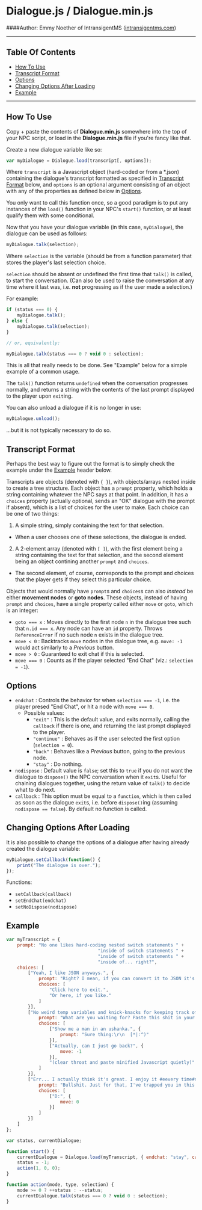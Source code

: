 Dialogue.js / Dialogue.min.js
=============================

####Author: Emmy Noether of IntransigentMS ([intransigentms.com](http://intransigentms.com/splash.html))
____________________________

Table Of Contents
-----------------
* [How To Use](#how-to-use)
* [Transcript Format](#transcript-format)
* [Options](#options)
* [Changing Options After Loading](#changing-options-after-loading)
* [Example](#example)

____________________________

<a name="how-to-use">How To Use</a>
----------
Copy + paste the contents of **Dialogue.min.js** somewhere into the top of your NPC script, or load in the **Dialogue.min.js** file if you're fancy like that.

Create a new dialogue variable like so:
```javascript
var myDialogue = Dialogue.load(transcript[, options]);
```
Where `transcript` is a Javascript object (hard-coded or from a *.json) containing the dialogue's transcript formatted as specified in [Transcript Format](#transcript-format) below, and `options` is an optional argument consisting of an object with any of the properties as defined below in [Options](#options).

You only want to call this function once, so a good paradigm is to put any instances of the `load()` function in your NPC's `start()` function, or at least qualify them with some conditional.

Now that you have your dialogue variable (in this case, `myDialogue`), the dialogue can be used as follows:
```javascript
myDialogue.talk(selection);
```
Where `selection` is the variable (should be from a function parameter) that stores the player's last selection choice.

`selection` should be absent or undefined the first time that `talk()` is called, to start the conversation. (Can also be used to raise the conversation at any time where it last was, i.e. **not** progressing as if the user made a selection.)

For example:
```javascript
if (status === 0) {
    myDialogue.talk();
} else {
    myDialogue.talk(selection);
}

// or, equivalently:

myDialogue.talk(status === 0 ? void 0 : selection);
```
This is all that really needs to be done. See "Example" below for a simple example of a common usage.

The `talk()` function returns `undefined` when the conversation progresses normally, and returns a string with the contents of the last prompt displayed to the player upon `exit`ing.

You can also unload a dialogue if it is no longer in use:
```javascript
myDialogue.unload();
```
...but it is not typically necessary to do so.

<a name="transcript-format">Transcript Format</a>
-----------------
Perhaps the best way to figure out the format is to simply check the example under the [Example](#example) header below.

Transcripts are objects (denoted with `{ }`), with objects/arrays nested inside to create a tree structure.
Each object has a `prompt` property, which holds a string containing whatever the NPC says at that point.
In addition, it has a `choices` property (actually optional, sends an "OK" dialogue with the prompt if absent), which is a list of choices for the user to make. Each choice can be one of two things:

1. A simple string, simply containing the text for that selection.
  * When a user chooses one of these selections, the dialogue is ended.

2. A 2-element array (denoted with `[ ]`), with the first element being a string containing the text for that selection, and the second element being an object contining another `prompt` and `choices`.
  * The second element, of course, corresponds to the prompt and choices that the player gets if they select this particular choice.

Objects that would normally have `prompt`s and `choices`s can also *instead* be either **movement nodes** or **goto nodes**. These objects, instead of having `prompt` and `choices`, have a single property called either `move` or `goto`, which is an integer:

* `goto === x` : Moves directly to the first node `n` in the dialogue tree such that `n.id === x`. Any node can have an `id` property. Throws `ReferenceError` if no such node `n` exists in the dialogue tree.
* `move < 0` : Backtracks `move` nodes in the dialogue tree, e.g. `move: -1` would act similarly to a *Previous* button.
* `move > 0` : Guaranteed to exit chat if this is selected.
* `move === 0` : Counts as if the player selected "End Chat" (viz.: `selection = -1`).

<a name="options">Options</a>
-------
* `endchat` : Controls the behavior for when `selection === -1`, i.e. the player presed "End Chat", or hit a node with `move === 0`.
    - Possible values:
        + `"exit"` : This is the default value, and exits normally, calling the `callback` if there is one, and returning the last prompt displayed to the player.
        + `"continue"` : Behaves as if the user selected the first option (`selection = 0`).
        + `"back"` : Behaves like a *Previous* button, going to the previous node.
        + `"stay"` : Do nothing.
* `nodispose` : Default value is `false`; set this to `true` if you do not want the dialogue to `dispose()` the NPC conversation when it `exit`s. Useful for chaining dialogues together, using the return value of `talk()` to decide what to do next.
* `callback` : This option must be equal to a `function`, which is then called as soon as the dialogue `exit`s, i.e. before `dispose()`ing (assuming `nodispose == false`). By default no function is called.

<a name="changing-options-after-loading">Changing Options After Loading</a>
------------------------------
It is also possible to change the options of a dialogue after having already created the dialogue variable:
```javascript
myDialogue.setCallback(function() {
    print("The dialogue is over.");
});
```

Functions:

* `setCallback(callback)`
* `setEndChat(endchat)`
* `setNoDispose(nodispose)`

<a name="example">Example</a>
-------
```javascript
var myTranscript = {
    prompt: "No one likes hard-coding nested switch statements " +
                                  "inside of switch statements " +
                                  "inside of switch statements " +
                                  "inside of... right?",
    choices: [
        ["Yeah, I like JSON anyways.", {
            prompt: "Right? I mean, if you can convert it to JSON it's all good as far as I'm concerned.",
            choices: [
                "Click here to exit.",
                "Or here, if you like."
            ]
        }],
        ["No weird temp variables and knick-knacks for keeping track of shit? Easier on the eyes? Sign me up.", {
            prompt: "What are you waiting for? Paste this shit in your scripts!",
            choices: [
                ["Show me a man in an ushanka.", {
                    prompt: "Sure thing:\r\n  [*|:^)"
                }],
                ["Actually, can I just go back?", {
                    move: -1
                }],
                "(clear throat and paste minified Javascript quietly)"
            ]
        }],
        ["Err... I actually think it's great. I enjoy it #eevery time#n I rewrite the same thing.", {
            prompt: "Bullshit. Just for that, I've trapped you in this dialogue box.",
            choices: [
                ["D:", {
                    move: 0
                }]
            ]
        }]
    ]
};

var status, currentDialogue;

function start() {
    currentDialogue = Dialogue.load(myTranscript, { endchat: "stay", callback: function() { print("callback!"); } });
    status = -1;
    action(1, 0, 0);
}

function action(mode, type, selection) {
    mode >= 0 ? ++status : --status;
    currentDialogue.talk(status === 0 ? void 0 : selection);
}
```
